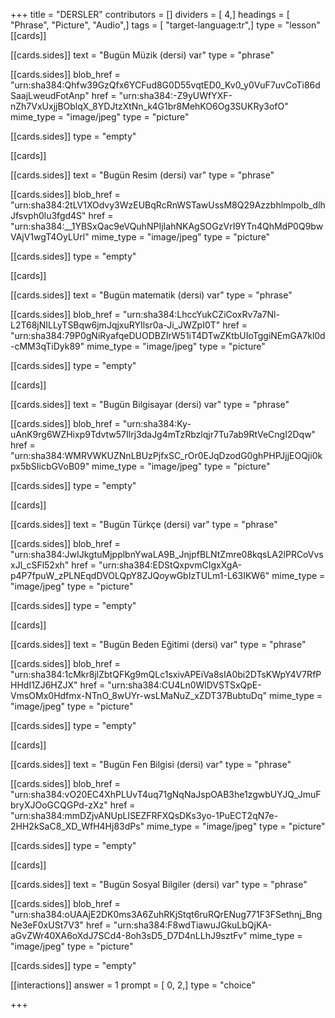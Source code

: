 +++
title = "DERSLER"
contributors = []
dividers = [ 4,]
headings = [ "Phrase", "Picture", "Audio",]
tags = [ "target-language:tr",]
type = "lesson"
[[cards]]

[[cards.sides]]
text = "Bugün Müzik (dersi) var"
type = "phrase"

[[cards.sides]]
blob_href = "urn:sha384:Qhfw39GzQfx6YCFud8G0D55vqtED0_Kv0_y0VuF7uvCoTi86dSaajLweudFotAnp"
href = "urn:sha384:-Z9yUWfYXF-nZh7VxUxjjBOblqX_8YDJtzXtNn_k4G1br8MehKO6Og3SUKRy3ofO"
mime_type = "image/jpeg"
type = "picture"

[[cards.sides]]
type = "empty"

[[cards]]

[[cards.sides]]
text = "Bugün Resim (dersi) var"
type = "phrase"

[[cards.sides]]
blob_href = "urn:sha384:2tLV1XOdvy3WzEUBqRcRnWSTawUssM8Q29Azzbhlmpolb_dlhJfsvph0lu3fgd4S"
href = "urn:sha384:__1YBSxQac9eVQuhNPIjIahNKAgSOGzVrI9YTn4QhMdP0Q9bwVAjV1wgT4OyLUrl"
mime_type = "image/jpeg"
type = "picture"

[[cards.sides]]
type = "empty"

[[cards]]

[[cards.sides]]
text = "Bugün matematik (dersi) var"
type = "phrase"

[[cards.sides]]
blob_href = "urn:sha384:LhccYukCZiCoxRv7a7Nl-L2T68jNILLyTSBqw6jmJqjxuRYIlsr0a-Ji_JWZpI0T"
href = "urn:sha384:79P0gNiRyafqeDUODBZIrW51iT4DTwZKtbUIoTggiNEmGA7kl0d-cMM3qTiDyk89"
mime_type = "image/jpeg"
type = "picture"

[[cards.sides]]
type = "empty"

[[cards]]

[[cards.sides]]
text = "Bugün Bilgisayar (dersi) var"
type = "phrase"

[[cards.sides]]
blob_href = "urn:sha384:Ky-uAnK9rg6WZHixp9Tdvtw57Ilrj3daJg4mTzRbzlqjr7Tu7ab9RtVeCngI2Dqw"
href = "urn:sha384:WMRVWKUZNnLBUzPjfxSC_rOr0EJqDzodG0ghPHPJjjEOQji0kpx5bSIicbGVoB09"
mime_type = "image/jpeg"
type = "picture"

[[cards.sides]]
type = "empty"

[[cards]]

[[cards.sides]]
text = "Bugün Türkçe (dersi) var"
type = "phrase"

[[cards.sides]]
blob_href = "urn:sha384:JwIJkgtuMjpplbnYwaLA9B_JnjpfBLNtZmre08kqsLA2lPRCoVvsxJl_cSFl52xh"
href = "urn:sha384:EDStQxpvmCIgxXgA-p4P7fpuW_zPLNEqdDVOLQpY8ZJQoywGbIzTULm1-L63IKW6"
mime_type = "image/jpeg"
type = "picture"

[[cards.sides]]
type = "empty"

[[cards]]

[[cards.sides]]
text = "Bugün Beden Eğitimi (dersi) var"
type = "phrase"

[[cards.sides]]
blob_href = "urn:sha384:1cMkr8jlZbtQFKg9mQLc1sxivAPEiVa8sIA0bi2DTsKWpY4V7RfPHHdI1ZJ6HZJX"
href = "urn:sha384:CU4Ln0WlDVSTSxQpE-VmsOMx0Hdfmx-NTnO_8wUYr-wsLMaNuZ_xZDT37BubtuDq"
mime_type = "image/jpeg"
type = "picture"

[[cards.sides]]
type = "empty"

[[cards]]

[[cards.sides]]
text = "Bugün Fen Bilgisi (dersi) var"
type = "phrase"

[[cards.sides]]
blob_href = "urn:sha384:vO20EC4XhPLUvT4uq71gNqNaJspOAB3he1zgwbUYJQ_JmuFbryXJOoGCQGPd-zXz"
href = "urn:sha384:mmDZjvANUpLISEZFRFXQsDKs3yo-1PuECT2qN7e-2HH2kSaC8_XD_WfH4Hj83dPs"
mime_type = "image/jpeg"
type = "picture"

[[cards.sides]]
type = "empty"

[[cards]]

[[cards.sides]]
text = "Bugün Sosyal Bilgiler  (dersi) var"
type = "phrase"

[[cards.sides]]
blob_href = "urn:sha384:oUAAjE2DK0ms3A6ZuhRKjStqt6ruRQrENug771F3FSethnj_BngNe3eF0xUSt7V3"
href = "urn:sha384:F8wdTiawuJGkuLbQjKA-aGvZWr40XA6oXdJ7SCd4-8oh3sD5_D7D4nLLhJ9sztFv"
mime_type = "image/jpeg"
type = "picture"

[[cards.sides]]
type = "empty"

[[interactions]]
answer = 1
prompt = [ 0, 2,]
type = "choice"

+++
